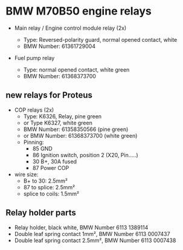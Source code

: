 # BMW M70B50 engine relays #

- Main relay / Engine control module relay (2x)
  - Type: Reversed-polarity guard, normal opened contact, white
  - BMW Number: 61361729004

- Fuel pump relay
  - Type: normal opened contact, white green
  - BMW Number: 61368373700

## new relays for Proteus ##

- COP relays (2x)
  - Type: K6326, Relay, pine green
  - or Type K6327, white green
  - BMW Number: 61358350566 (pine green)
  - or BMW Number: 61368373700 (white green)
  - Pinning:
    - 85 GND
    - 86 Ignition switch, position 2 (X20, Pin.....)
    - 30 B+, 30A fused
    - 87 Power COP
- wire size:
  - B+ to 30: 2.5mm²
  - 87 to splice: 2.5mm²
  - splice to coils: 1.5mm²

## Relay holder parts ##

- Relay holder, black white, BMW Number 6113 1389114
- Double leaf spring contact 1mm², BMW Number 6113 0007437
- Double leaf spring contact 2.5mm², BMW Number 6113 0007438
